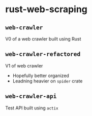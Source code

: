 # rust-web-scraping

## `web-crawler`
V0 of a web crawler built using Rust

## `web-crawler-refactored`
V1 of web crawler
- Hopefully better organized
- Leadning heavier on `spider` crate

## `web-crawler-api`
Test API built using `actix`
